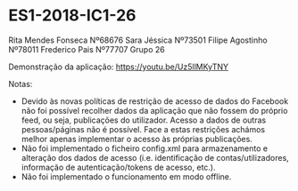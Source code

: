 # ES1-2018-IC1-26

Rita Mendes Fonseca Nº68676
Sara Jéssica Nº73501
Filipe Agostinho Nº78011
Frederico Pais Nº77707
Grupo 26

Demonstração da aplicação: https://youtu.be/Uz5llMKyTNY

Notas:
- Devido às novas políticas de restrição de acesso de dados do Facebook não foi possível recolher dados da aplicação que não fossem do próprio feed, ou seja, publicações do utilizador. Acesso a dados de outras pessoas/páginas não é possível. Face a estas restrições achámos melhor apenas implementar o acesso às próprias publicações.
- Não foi implementado o ficheiro config.xml para armazenamento e alteração dos dados de acesso (i.e. identificação  de contas/utilizadores, informação de autenticação/tokens de acesso, etc.).
- Não foi implementado o funcionamento em modo offline.
